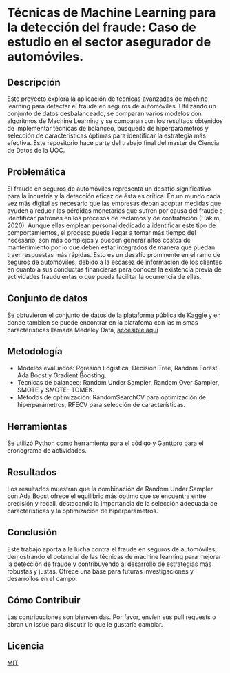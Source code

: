 # Técnicas de Machine Learning para la detección del fraude: Caso de estudio en el sector asegurador de automóviles.


## Descripción
Este proyecto explora la aplicación de técnicas avanzadas de machine learning para detectar el fraude en seguros de automóviles. Utilizando un conjunto de datos desbalanceado, se comparan varios modelos con algoritmos de Machine Learning y se comparan con los resultads obtenidos de implementar técnicas de balanceo, búsqueda de hiperparámetros y selección de caracteristicas óptimas para identificar la estrategia más efectiva. Este repositorio hace parte del trabajo final del master de Ciencia de Datos de la UOC. 

## Problemática
El fraude en seguros de automóviles representa un desafío significativo para la industria y la detección eficaz de ésta es crítica. En un mundo cada vez más digital es necesario que las empresas deban adoptar medidas que ayuden a reducir las pérdidas monetarias que sufren por causa del fraude e identificar patrones en los procesos de reclamos y de contratación (Hakim, 2020). Aunque ellas emplean personal dedicado a identificar este tipo de comportamientos, el proceso puede llegar a tomar más tiempo del necesario, son más complejos y pueden generar altos costos de mantenimiento por lo que deben estar integrados de manera que puedan traer respuestas más rápidas. Esto es un desafío prominente en el ramo de seguros de automóviles, debido a la escasez de información de los clientes en cuanto a sus conductas financieras para conocer la existencia previa de actividades fraudulentas o que pueda facilitar la ocurrencia de ellas. 

## Conjunto de datos
Se obtuvieron el conjunto de datos de la plataforma pública de Kaggle y en donde tambien se puede encontrar en la platafoma con las mismas características llamada Medeley Data, [accesible aquí](
https://data.mendeley.com/datasets/992mh7dk9y)

## Metodología
- Modelos evaluados: Rgresión Logística, Decision Tree, Random Forest, Ada Boost y Gradient Boosting.
- Técnicas de balanceo: Random Under Sampler, Random Over Sampler, SMOTE y SMOTE- TOMEK.
- Métodos de optimización: RandomSearchCV para optimización de hiperparámetros, RFECV para selección de características.

## Herramientas
Se utilizó Python como herramienta para el código y Ganttpro para el cronograma de actividades.

## Resultados
Los resultados muestran que la combinación de Random Under Sampler con Ada Boost ofrece el equilibrio más óptimo que se encuentra entre precisión y recall, destacando la importancia de la selección adecuada de características y la optimización de hiperparámetros.

## Conclusión
Este trabajo aporta a la lucha contra el fraude en seguros de automóviles, demostrando el potencial de las técnicas de machine learning para mejorar la detección de fraude y contribuyendo al desarrollo de estrategias más robustas y justas. Ofrece una base para futuras investigaciones y desarrollos en el campo.

## Cómo Contribuir
Las contribuciones son bienvenidas. Por favor, envíen sus pull requests o abran un issue para discutir lo que le gustaría cambiar.

## Licencia
[MIT](https://choosealicense.com/licenses/mit/)
